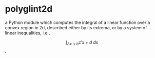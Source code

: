 polyglint2d
===========

a Python module which computes the integral of a linear function over a convex region in 2d, described either by its extrema, or by a system of linear inequalities, i.e.,

$$\int_{Ax \leq b} c'x + d \ dx$$.
